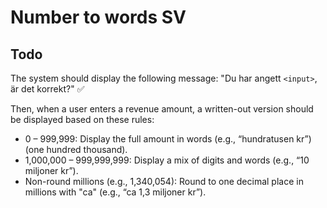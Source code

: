# Number to words SV

## Todo

The system should display the following message: "Du har angett `<input>`, är det korrekt?" ✅

Then, when a user enters a revenue amount, a written-out version should be displayed based on these rules:

- 0 – 999,999: Display the full amount in words (e.g., “hundratusen kr”) (one hundred thousand).
- 1,000,000 – 999,999,999: Display a mix of digits and words (e.g., “10 miljoner kr”).
- Non-round millions (e.g., 1,340,054): Round to one decimal place in millions with "ca" (e.g., “ca 1,3 miljoner kr”).
